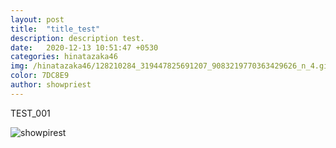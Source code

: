 ```yaml
---
layout: post
title:  "title_test"
description: description test. 
date:   2020-12-13 10:51:47 +0530
categories: hinatazaka46
img: /hinatazaka46/128210284_319447825691207_9083219770363429626_n_4.gif
color: 7DC8E9
author: showpriest
---
```


TEST_001

![showpirest]({{site.baseurl}}/images/hinatazaka46/128210284_319447825691207_9083219770363429626_n_4.gif)

